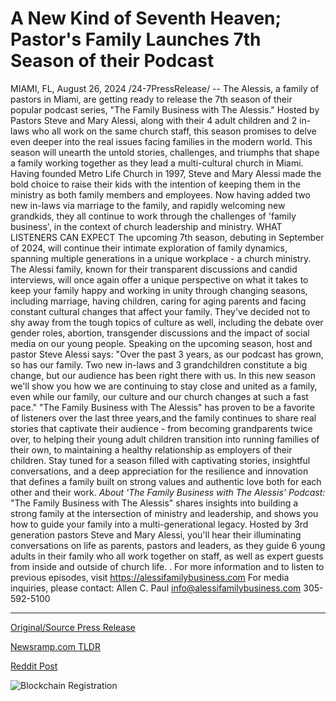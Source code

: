 # A New Kind of Seventh Heaven; Pastor's Family Launches 7th Season of their Podcast

MIAMI, FL, August 26, 2024 /24-7PressRelease/ -- The Alessis, a family of pastors in Miami, are getting ready to release the 7th season of their popular podcast series, "The Family Business with The Alessis." Hosted by Pastors Steve and Mary Alessi, along with their 4 adult children and 2 in-laws who all work on the same church staff, this season promises to delve even deeper into the real issues facing families in the modern world. This season will unearth the untold stories, challenges, and triumphs that shape a family working together as they lead a multi-cultural church in Miami.   Having founded Metro Life Church in 1997, Steve and Mary Alessi made the bold choice to raise their kids with the intention of keeping them in the ministry as both family members and employees. Now having added two new in-laws via marriage to the family, and rapidly welcoming new grandkids, they all continue to work through the challenges of 'family business', in the context of church leadership and ministry.   WHAT LISTENERS CAN EXPECT  The upcoming 7th season, debuting in September of 2024, will continue their intimate exploration of family dynamics, spanning multiple generations in a unique workplace - a church ministry.   The Alessi family, known for their transparent discussions and candid interviews, will once again offer a unique perspective on what it takes to keep your family happy and working in unity through changing seasons, including marriage, having children, caring for aging parents and facing constant cultural changes that affect your family.   They've decided not to shy away from the tough topics of culture as well, including the debate over gender roles, abortion, transgender discussions and the impact of social media on our young people.   Speaking on the upcoming season, host and pastor Steve Alessi says: "Over the past 3 years, as our podcast has grown, so has our family. Two new in-laws and 3 grandchildren constitute a big change, but our audience has been right there with us. In this new season we'll show you how we are continuing to stay close and united as a family, even while our family, our culture and our church changes at such a fast pace."   "The Family Business with The Alessis" has proven to be a favorite of listeners over the last three years,and the family continues to share real stories that captivate their audience - from becoming grandparents twice over, to helping their young adult children transition into running families of their own, to maintaining a healthy relationship as employers of their children.   Stay tuned for a season filled with captivating stories, insightful conversations, and a deep appreciation for the resilience and innovation that defines a family built on strong values and authentic love both for each other and their work.  *About 'The Family Business with The Alessis' Podcast:*  "The Family Business with The Alessis" shares insights into building a strong family at the intersection of ministry and leadership, and shows you how to guide your family into a multi-generational legacy. Hosted by 3rd generation pastors Steve and Mary Alessi, you'll hear their illuminating conversations on life as parents, pastors and leaders, as they guide 6 young adults in their family who all work together on staff, as well as expert guests from inside and outside of church life. . For more information and to listen to previous episodes, visit https://alessifamilybusiness.com  For media inquiries, please contact:  Allen C. Paul info@alessifamilybusiness.com 305-592-5100 

---

[Original/Source Press Release](https://www.24-7pressrelease.com/press-release/513338/a-new-kind-of-seventh-heaven-pastors-family-launches-7th-season-of-their-podcast)
                    

[Newsramp.com TLDR](None) 



[Reddit Post](https://www.reddit.com/r/Lifestyle_Culture/comments/1f1rk93/the_alessis_set_to_release_7th_season_of_the/) 



![Blockchain Registration](https://cdn.newsramp.app/24-7PressRelease/qrcode/248/26/bendGxUV.webp)
